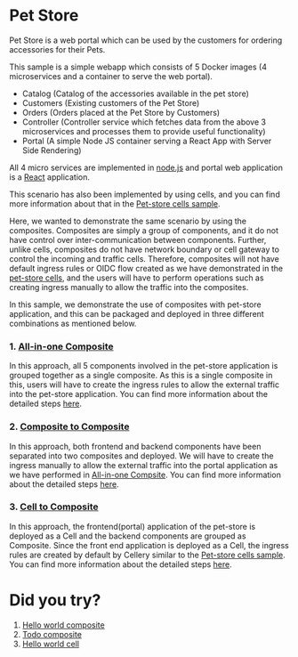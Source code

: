 Pet Store
=========

Pet Store is a web portal which can be used by the customers for ordering accessories for their Pets.

This sample is a simple webapp which consists of 5 Docker images (4 microservices and a container to serve the web portal). 

* Catalog (Catalog of the accessories available in the pet store)
* Customers (Existing customers of the Pet Store)
* Orders (Orders placed at the Pet Store by Customers)
* Controller (Controller service which fetches data from the above 3 microservices and processes them to provide useful functionality)
* Portal (A simple Node JS container serving a React App with Server Side Rendering)

All 4 micro services are implemented in [node.js](https://nodejs.org/en/) and portal web application is a [React](https://reactjs.org/) application. 

This scenario has also been implemented by using cells, and you can find more information about that in the [Pet-store cells sample](../../cells/pet-store). 

Here, we wanted to demonstrate the same scenario by using the composites. Composites are simply a group of components, 
and it do not have control over inter-communication between components. Further, unlike cells, composites do not have network boundary or 
cell gateway to control the incoming and traffic cells. Therefore, composites will not have default ingress rules or OIDC flow created as we have 
demonstrated in the [pet-store cells](../../cells/pet-store/pet-fe#build-method), and the users will have to perform operations 
such as creating ingress manually to allow the traffic into the composites. 

In this sample, we demonstrate the use of composites with pet-store application, and this can be packaged 
and deployed in three different combinations as mentioned below. 

### 1. [All-in-one Composite](all-in-one-composite)
In this approach, all 5 components involved in the pet-store application is grouped together as a single composite. As this is a single composite in this,
users will have to create the ingress rules to allow the external traffic into the pet-store application. You can find more information about the detailed steps [here](all-in-one-composite). 

### 2. [Composite to Composite](composite-to-composite)
In this approach, both frontend and backend components have been separated into two composites and deployed. We will have to create the 
ingress manually to allow the external traffic into the portal application as we have performed in [All-in-one Compsite](#1-all-in-one-compositeall-in-one-composite). 
You can find more information about the detailed steps [here](composite-to-composite). 

### 3. [Cell to Composite](cell-to-composite)
In this approach, the frontend(portal) application of the pet-store is deployed as a Cell and the backend components are grouped as Composite. Since the front end
application is deployed as a Cell, the ingress rules are created by default by Cellery similar to the [Pet-store cells sample](../../cells/pet-store). 
You can find more information about the detailed steps [here](cell-to-composite).

# Did you try? 
1. [Hello world composite](../hello-world)
2. [Todo composite](../todo-service)
3. [Hello world cell](../../cells/hello-world)

